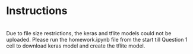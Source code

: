 # Instructions
<br>
Due to file size restrictions, the keras and tflite models could not be uploaded. Please run the homework.ipynb file from the start till Question 1 cell to download keras model and create the tflite model. 

